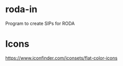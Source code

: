 # roda-in
Program to create SIPs for RODA

# Icons
https://www.iconfinder.com/iconsets/flat-color-icons
